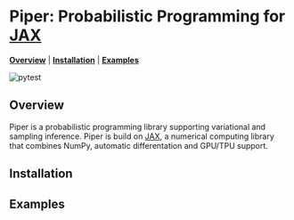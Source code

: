 # Piper: Probabilistic Programming for [JAX]

[**Overview**](#overview)
| [**Installation**](#installation)
| [**Examples**](https://github.com/branislav1991/piper/tree/master/examples/)

![pytest](https://github.com/branislav1991/piper/workflows/pytest/badge.svg)

## Overview

Piper is a probabilistic programming library supporting variational and sampling inference. Piper is build on [JAX], a numerical computing library that combines NumPy, automatic differentation and GPU/TPU support.

## Installation

## Examples

[JAX]: https://github.com/google/jax